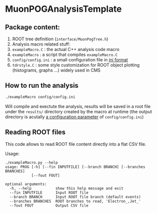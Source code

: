 # MuonPOGAnalysisTemplate

## Package content:

1. ROOT tree definition (`interface/MuonPogTree.h`)
1. Analysis macro related stuff:
  1. `exampleMacro.C` : the actual C++ analysis code macro
  1. `exampleMacro`   : a script that compiles `exampleMacro.C`
  1. `config/config.ini` : a small configuration file in [ini format](https://en.wikipedia.org/wiki/INI_file)
  1. `tdrstyle.C` : some style customization for ROOT object plotting (histograms, graphs ...) widely used in CMS 
 
## How to run the analysis

```bash
./exampleMacro config/config.ini
```

Will compile and exectute the analysis, results will be saved in a root file under the `results/` directory created by the macro at runtime (the output directory is acutally [a configuration parameter](https://github.com/battibass/MuonPOGAnalysisTemplate/blob/master/config/config.ini) of `config/config.ini`)

## Reading ROOT files
This code allows to read ROOT file content directly into a flat CSV file.

Usage:
```
./exampleMacro.py --help
usage: PROG [-h] [--fin INPUTFILE] [--branch BRANCH] [--branches BRANCHES]
            [--fout FOUT]

optional arguments:
  -h, --help           show this help message and exit
  --fin INPUTFILE      Input ROOT file
  --branch BRANCH      Input ROOT file branch (default events)
  --branches BRANCHES  ROOT branches to read, 'Electron_,Jet_'
  --fout FOUT          Output CSV file

```


